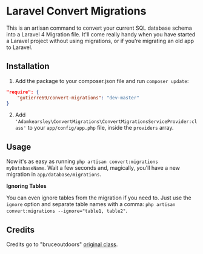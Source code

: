 # Laravel Convert Migrations

This is an artisan command to convert your current SQL database schema into a Laravel 4 Migration file. It'll come really handy when you have started a Laravel project without using migrations, or if you're migrating an old app to Laravel.

## Installation

1. Add the package to your composer.json file and run `composer update`:

```json
"require": {
    "gutierre69/convert-migrations": "dev-master"
}
```

2. Add `'Adamkearsley\ConvertMigrations\ConvertMigrationsServiceProvider:class'` to your `app/config/app.php` file, inside the `providers` array.

## Usage

Now it's as easy as running `php artisan convert:migrations myDatabaseName`. Wait a few seconds and, magically, you'll have a new migration in `app/database/migrations`.

**Ignoring Tables**

You can even ignore tables from the migration if you need to. Just use the `ignore` option and separate table names with a comma: `php artisan convert:migrations --ignore="table1, table2"`.

## Credits

Credits go to "bruceoutdoors" [original class](https://gist.github.com/bruceoutdoors/9166186).
